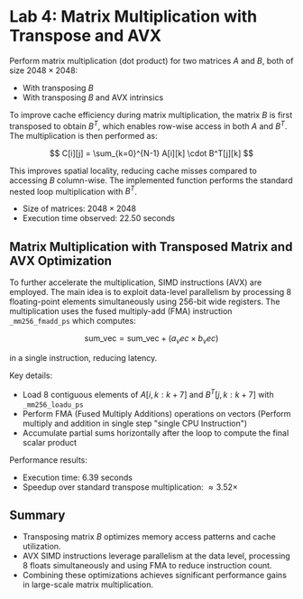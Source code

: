 # Lab 4: Matrix Multiplication with Transpose and AVX

Perform matrix multiplication (dot product) for two matrices $A$ and $B$, both of size $2048 \times 2048$:
- With transposing $B$
- With transposing $B$ and AVX intrinsics

To improve cache efficiency during matrix multiplication, the matrix $B$ is first transposed to obtain $B^T$, which enables row-wise access in both $A$ and $B^T$. The multiplication is then performed as:

$$
C[i][j] = \sum_{k=0}^{N-1} A[i][k] \cdot B^T[j][k]
$$

This improves spatial locality, reducing cache misses compared to accessing $B$ column-wise. The implemented function performs the standard nested loop multiplication with $B^T$.

- Size of matrices: $2048 \times 2048$
- Execution time observed: 22.50 seconds

## Matrix Multiplication with Transposed Matrix and AVX Optimization

To further accelerate the multiplication, SIMD instructions (AVX) are employed. The main idea is to exploit data-level parallelism by processing 8 floating-point elements simultaneously using 256-bit wide registers. The multiplication uses the fused multiply-add (FMA) instruction `_mm256_fmadd_ps` which computes:

$$
\text{sum_vec} = \text{sum_vec} + (a_vec \times b_vec)
$$

in a single instruction, reducing latency.

Key details:
- Load 8 contiguous elements of $A[i, k:k+7]$ and $B^T[j, k:k+7]$ with `_mm256_loadu_ps`
- Perform FMA (Fused Multiply Additions) operations on vectors (Perform multiply and addition in single step "single CPU Instruction")
- Accumulate partial sums horizontally after the loop to compute the final scalar product

Performance results:
- Execution time: 6.39 seconds
- Speedup over standard transpose multiplication: $\approx 3.52 \times$

## Summary

- Transposing matrix $B$ optimizes memory access patterns and cache utilization.
- AVX SIMD instructions leverage parallelism at the data level, processing 8 floats simultaneously and using FMA to reduce instruction count.
- Combining these optimizations achieves significant performance gains in large-scale matrix multiplication.